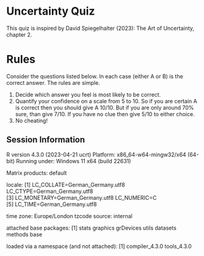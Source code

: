 # Uncertainty Quiz
This quiz is inspired by David Spiegelhalter (2023): The Art of Uncertainty, chapter 2. 

# Rules
Consider the questions listed below. In each case (either A or B) is the correct answer. The rules are simple.
  1. Decide which answer you feel is most likely to be correct.
  2. Quantify your confidence on a scale from 5 to 10. So if you are certain A is correct then you should give A 10/10. But if you are only around 70% sure, than give 7/10. If you have no clue then give 5/10 to either choice.
  3. No cheating!


## Session Information
R version 4.3.0 (2023-04-21 ucrt)
Platform: x86_64-w64-mingw32/x64 (64-bit)
Running under: Windows 11 x64 (build 22631)

Matrix products: default


locale:
[1] LC_COLLATE=German_Germany.utf8  LC_CTYPE=German_Germany.utf8   
[3] LC_MONETARY=German_Germany.utf8 LC_NUMERIC=C                   
[5] LC_TIME=German_Germany.utf8    

time zone: Europe/London
tzcode source: internal

attached base packages:
[1] stats     graphics  grDevices utils     datasets  methods   base     

loaded via a namespace (and not attached):
[1] compiler_4.3.0 tools_4.3.0   
